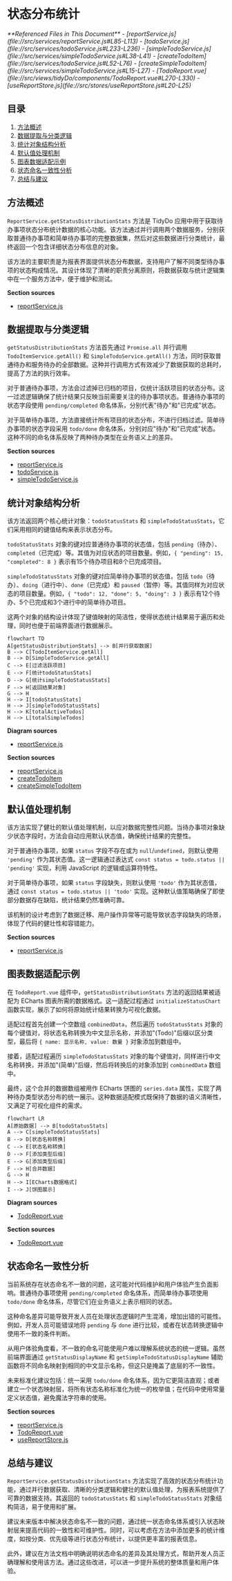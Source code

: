 # 状态分布统计

<cite>
**Referenced Files in This Document**   
- [reportService.js](file://src/services/reportService.js#L85-L113)
- [todoService.js](file://src/services/todoService.js#L233-L236)
- [simpleTodoService.js](file://src/services/simpleTodoService.js#L38-L41)
- [createTodoItem](file://src/services/todoService.js#L52-L76)
- [createSimpleTodoItem](file://src/services/simpleTodoService.js#L15-L27)
- [TodoReport.vue](file://src/views/tidyDo/components/TodoReport.vue#L270-L330)
- [useReportStore.js](file://src/stores/useReportStore.js#L20-L25)
</cite>

## 目录
1. [方法概述](#方法概述)
2. [数据提取与分类逻辑](#数据提取与分类逻辑)
3. [统计对象结构分析](#统计对象结构分析)
4. [默认值处理机制](#默认值处理机制)
5. [图表数据适配示例](#图表数据适配示例)
6. [状态命名一致性分析](#状态命名一致性分析)
7. [总结与建议](#总结与建议)

## 方法概述

`ReportService.getStatusDistributionStats` 方法是 TidyDo 应用中用于获取待办事项状态分布统计数据的核心功能。该方法通过并行调用两个数据服务，分别获取普通待办事项和简单待办事项的完整数据集，然后对这些数据进行分类统计，最终返回一个包含详细状态分布信息的对象。

该方法的主要职责是为报表界面提供状态分布数据，支持用户了解不同类型待办事项的状态构成情况。其设计体现了清晰的职责分离原则，将数据获取与统计逻辑集中在一个服务方法中，便于维护和测试。

**Section sources**
- [reportService.js](file://src/services/reportService.js#L85-L113)

## 数据提取与分类逻辑

`getStatusDistributionStats` 方法首先通过 `Promise.all` 并行调用 `TodoItemService.getAll()` 和 `SimpleTodoService.getAll()` 方法，同时获取普通待办和服务待办的全部数据。这种并行调用方式有效减少了数据获取的总耗时，提高了方法的执行效率。

对于普通待办事项，方法会过滤掉已归档的项目，仅统计活跃项目的状态分布。这一过滤逻辑确保了统计结果只反映当前需要关注的待办事项状态。普通待办事项的状态字段使用 `pending/completed` 命名体系，分别代表"待办"和"已完成"状态。

对于简单待办事项，方法直接统计所有项目的状态分布，不进行归档过滤。简单待办事项的状态字段采用 `todo/done` 命名体系，分别对应"待办"和"已完成"状态。这种不同的命名体系反映了两种待办类型在业务语义上的差异。

**Section sources**
- [reportService.js](file://src/services/reportService.js#L85-L113)
- [todoService.js](file://src/services/todoService.js#L233-L236)
- [simpleTodoService.js](file://src/services/simpleTodoService.js#L38-L41)

## 统计对象结构分析

该方法返回两个核心统计对象：`todoStatusStats` 和 `simpleTodoStatusStats`，它们采用相同的键值结构来表示状态分布。

`todoStatusStats` 对象的键对应普通待办事项的状态值，包括 `pending`（待办）、`completed`（已完成）等。其值为对应状态的项目数量。例如，`{ "pending": 15, "completed": 8 }` 表示有15个待办项目和8个已完成项目。

`simpleTodoStatusStats` 对象的键对应简单待办事项的状态值，包括 `todo`（待办）、`doing`（进行中）、`done`（已完成）和 `paused`（暂停）等。其值同样为对应状态的项目数量。例如，`{ "todo": 12, "done": 5, "doing": 3 }` 表示有12个待办、5个已完成和3个进行中的简单待办项目。

这两个对象的结构设计体现了键值映射的简洁性，使得状态统计结果易于遍历和处理，同时也便于前端界面进行数据展示。

```mermaid
flowchart TD
A[getStatusDistributionStats] --> B[并行获取数据]
B --> C[TodoItemService.getAll]
B --> D[SimpleTodoService.getAll]
C --> E[过滤活跃项目]
E --> F[统计todoStatusStats]
D --> G[统计simpleTodoStatusStats]
F --> H[返回结果对象]
G --> H
H --> I[todoStatusStats]
H --> J[simpleTodoStatusStats]
H --> K[totalActiveTodos]
H --> L[totalSimpleTodos]
```

**Diagram sources**
- [reportService.js](file://src/services/reportService.js#L85-L113)

**Section sources**
- [reportService.js](file://src/services/reportService.js#L85-L113)
- [createTodoItem](file://src/services/todoService.js#L52-L76)
- [createSimpleTodoItem](file://src/services/simpleTodoService.js#L15-L27)

## 默认值处理机制

该方法实现了健壮的默认值处理机制，以应对数据完整性问题。当待办事项对象缺少状态字段时，方法会自动应用默认状态值，确保统计结果的完整性。

对于普通待办事项，如果 `status` 字段不存在或为 `null`/`undefined`，则默认使用 `'pending'` 作为其状态值。这一逻辑通过表达式 `const status = todo.status || 'pending'` 实现，利用 JavaScript 的逻辑或运算符特性。

对于简单待办事项，如果 `status` 字段缺失，则默认使用 `'todo'` 作为其状态值，通过 `const status = todo.status || 'todo'` 实现。这种默认值策略确保了即使部分数据存在缺陷，统计结果仍然准确可靠。

该机制的设计考虑到了数据迁移、用户操作异常等可能导致状态字段缺失的场景，体现了代码的健壮性和容错能力。

**Section sources**
- [reportService.js](file://src/services/reportService.js#L85-L113)

## 图表数据适配示例

在 `TodoReport.vue` 组件中，`getStatusDistributionStats` 方法的返回结果被适配为 ECharts 图表所需的数据格式。这一适配过程通过 `initializeStatusChart` 函数实现，展示了如何将原始统计结果转换为可视化数据。

适配过程首先创建一个空数组 `combinedData`，然后遍历 `todoStatusStats` 对象的每个键值对，将状态名称转换为中文显示名称，并添加"(Todo)"后缀以区分类型，最后将 `{ name: 显示名称, value: 数量 }` 对象添加到数组中。

接着，适配过程遍历 `simpleTodoStatusStats` 对象的每个键值对，同样进行中文名称转换，并添加"(简单)"后缀，然后将转换后的对象添加到 `combinedData` 数组中。

最终，这个合并的数据数组被用作 ECharts 饼图的 `series.data` 属性，实现了两种待办类型状态分布的统一展示。这种数据适配模式既保持了数据的语义清晰性，又满足了可视化组件的需求。

```mermaid
flowchart LR
A[原始数据] --> B[todoStatusStats]
A --> C[simpleTodoStatusStats]
B --> D[状态名称转换]
C --> E[状态名称转换]
D --> F[添加类型后缀]
E --> G[添加类型后缀]
F --> H[合并数据]
G --> H
H --> I[ECharts数据格式]
I --> J[饼图展示]
```

**Diagram sources**
- [TodoReport.vue](file://src/views/tidyDo/components/TodoReport.vue#L270-L330)

**Section sources**
- [TodoReport.vue](file://src/views/tidyDo/components/TodoReport.vue#L270-L330)

## 状态命名一致性分析

当前系统存在状态命名不一致的问题，这可能对代码维护和用户体验产生负面影响。普通待办事项使用 `pending/completed` 命名体系，而简单待办事项使用 `todo/done` 命名体系，尽管它们在业务语义上表示相同的状态。

这种命名差异可能导致开发人员在处理状态逻辑时产生混淆，增加出错的可能性。例如，开发人员可能错误地将 `pending` 与 `done` 进行比较，或者在状态转换逻辑中使用不一致的条件判断。

从用户体验角度看，不一致的命名可能使用户难以理解系统状态的统一逻辑。虽然前端界面通过 `getStatusDisplayName` 和 `getSimpleTodoStatusDisplayName` 辅助函数将不同命名映射到相同的中文显示名称，但这只是掩盖了底层的不一致性。

未来标准化建议包括：统一采用 `todo/done` 命名体系，因为它更简洁直观；或者建立一个状态映射层，将所有状态名称标准化为统一的枚举值；在代码中使用常量定义状态值，避免魔法字符串的使用。

**Section sources**
- [reportService.js](file://src/services/reportService.js#L85-L113)
- [TodoReport.vue](file://src/views/tidyDo/components/TodoReport.vue#L680-L705)
- [useReportStore.js](file://src/stores/useReportStore.js#L20-L25)

## 总结与建议

`ReportService.getStatusDistributionStats` 方法实现了高效的状态分布统计功能，通过并行数据获取、清晰的分类逻辑和健壮的默认值处理，为报表系统提供了可靠的数据支持。其返回的 `todoStatusStats` 和 `simpleTodoStatusStats` 对象结构简洁，易于使用和扩展。

建议未来版本中解决状态命名不一致的问题，通过统一状态命名体系或引入状态映射层来提高代码的一致性和可维护性。同时，可以考虑在方法中添加更多的统计维度，如按分类、优先级等进行状态分布统计，以提供更丰富的报表信息。

此外，建议在方法文档中明确说明状态命名的差异及其处理方式，帮助开发人员正确理解和使用该方法。通过这些改进，可以进一步提升系统的整体质量和用户体验。